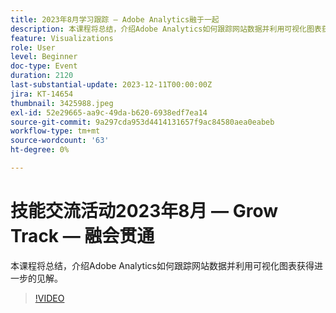 ```yaml
---
title: 2023年8月学习跟踪 — Adobe Analytics融于一起
description: 本课程将总结，介绍Adobe Analytics如何跟踪网站数据并利用可视化图表获得进一步的见解。
feature: Visualizations
role: User
level: Beginner
doc-type: Event
duration: 2120
last-substantial-update: 2023-12-11T00:00:00Z
jira: KT-14654
thumbnail: 3425988.jpeg
exl-id: 52e29665-aa9c-49da-b620-6938edf7ea14
source-git-commit: 9a297cda953d4414131657f9ac84580aea0eabeb
workflow-type: tm+mt
source-wordcount: '63'
ht-degree: 0%

---
```


# 技能交流活动2023年8月 — Grow Track — 融会贯通

本课程将总结，介绍Adobe Analytics如何跟踪网站数据并利用可视化图表获得进一步的见解。

>[!VIDEO](https://video.tv.adobe.com/v/3425988/?learn=on)
